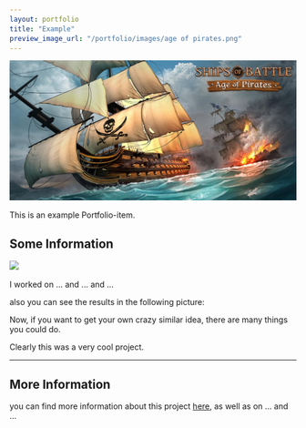 ```yaml
---
layout: portfolio
title: "Example"
preview_image_url: "/portfolio/images/age of pirates.png"
---
```



<img class="ui huge centered image" src="/portfolio/images/Ships-of-Battle-Age-of-Pirates.jpg"/>

This is an example Portfolio-item.


## Some Information

<img class="ui right floated image" src="https://via.placeholder.com/300x300"/>

I worked on ... and ... and ...

also you can see the results in the following picture:




Now, if you want to get your own crazy similar idea, there are many things you could do.


Clearly this was a very cool project.

<hr>

## More Information

you can find more information about this project [here](https://example.com),
as well as on ... and ...
